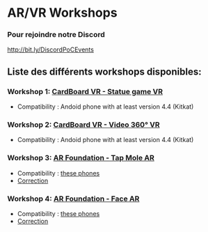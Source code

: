 # AR/VR Workshops

### Pour rejoindre notre Discord
http://bit.ly/DiscordPoCEvents


## Liste des différents workshops disponibles:

### Workshop 1: [CardBoard VR - Statue game VR](./Workshop1/Workshop1.pdf)
- Compatibility : Andoid phone with at least version 4.4 (Kitkat)

### Workshop 2: [CardBoard VR - Video 360° VR](./Workshop2/Workshop2.pdf)
- Compatibility : Andoid phone with at least version 4.4 (Kitkat)

### Workshop 3: [AR Foundation - Tap Mole AR](./Workshop3/Workshop3.pdf)
- Compatibility : [these phones](https://developers.google.com/ar/discover/supported-devices)
- [Correction](./Workshop3/Workshop3-prof.pdf)

### Workshop 4: [AR Foundation - Face AR](./Workshop4/Workshop4.pdf)
- Compatibility : [these phones](https://developers.google.com/ar/discover/supported-devices)
- [Correction](./Workshop4/Workshop4-prof.pdf)
